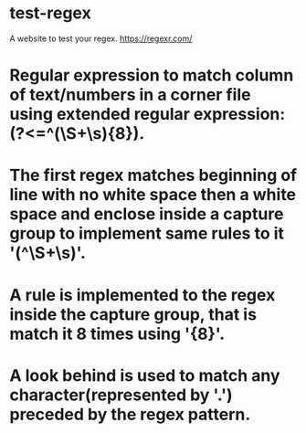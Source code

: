 # test-regex
A website to test your regex.
https://regexr.com/

# Regular expression to match column of text/numbers in a corner file using extended regular expression: (?<=^(\S+\s){8}).
# The first regex matches beginning of line with no white space then a white space and enclose inside a capture group to implement same rules to it '(^\S+\s)'.
# A rule is implemented to the regex inside the capture group, that is match it 8 times using '{8}'.
# A look behind is used to match any character(represented by '.') preceded by the regex pattern.
